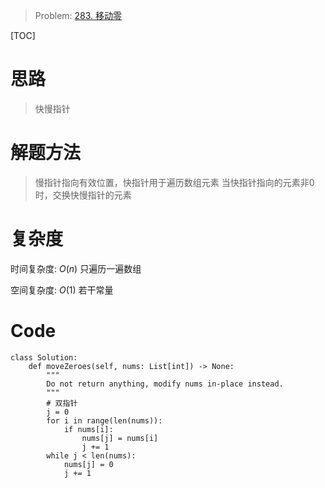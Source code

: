 
> Problem: [283. 移动零](https://leetcode.cn/problems/move-zeroes/description/)

[TOC]

# 思路

> 快慢指针 

# 解题方法

> 慢指针指向有效位置，快指针用于遍历数组元素
当快指针指向的元素非0时，交换快慢指针的元素
# 复杂度

时间复杂度: $O(n)$ 只遍历一遍数组

空间复杂度: $O(1)$ 若干常量



# Code
```Python3 []
class Solution:
    def moveZeroes(self, nums: List[int]) -> None:
        """
        Do not return anything, modify nums in-place instead.
        """
        # 双指针
        j = 0
        for i in range(len(nums)):
            if nums[i]:
                nums[j] = nums[i]
                j += 1
        while j < len(nums):
            nums[j] = 0
            j += 1
```
  
